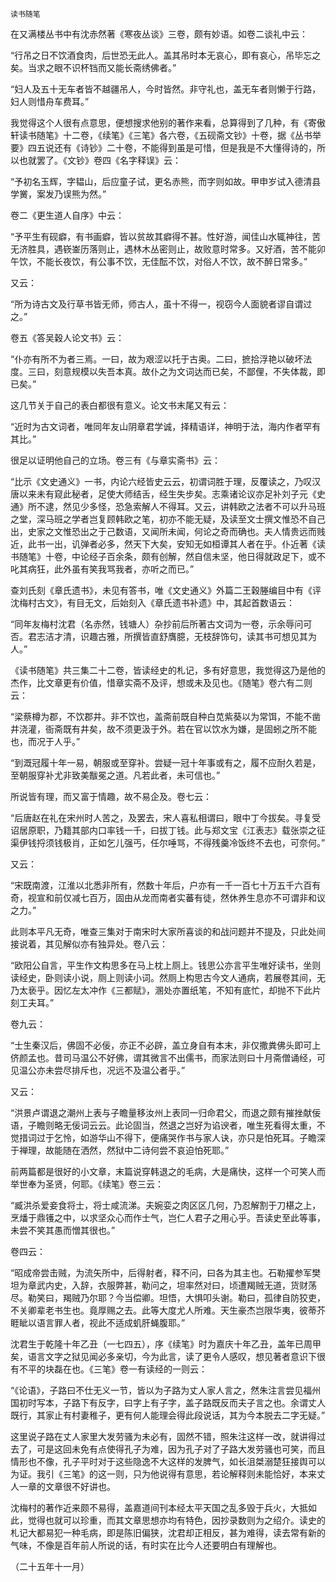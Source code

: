     读书随笔 

   在又满楼丛书中有沈赤然著《寒夜丛谈》三卷，颇有妙语。如卷二谈礼中云：

   “行吊之日不饮酒食肉，后世恐无此人。盖其吊时本无哀心，即有哀心，吊毕忘之矣。当求之眼不识杯铛而又能长斋绣佛者。”

   “妇人及五十无车者皆不越疆吊人，今时皆然。非守礼也，盖无车者则懒于行路，妇人则惜舟车费耳。”

   我觉得这个人很有点意思，便想搜求他别的著作来看，总算得到了几种，有《寄傲轩读书随笔》十二卷，《续笔》《三笔》各六卷，《五砚斋文钞》十卷，据《丛书举要》四五说还有《诗钞》二十卷，不能得到虽是可惜，但是我是不大懂得诗的，所以也就罢了。《文钞》卷四《名字释误》云：

   “予初名玉辉，字韫山，后应童子试，更名赤熊，而字则如故。甲申岁试入德清县学黉，案发乃误熊为然。”

   卷二《更生道人自序》中云：

   “予平生有砚癖，有书画癖，皆以贫故其癖得不甚。性好游，闻佳山水辄神往，苦无济胜具，遇嵚崟历落则止，遇林木丛密则止，故败意时常多。又好酒，苦不能卯午饮，不能长夜饮，有公事不饮，无佳酝不饮，对俗人不饮，故不醉日常多。”

   又云：

   “所为诗古文及行草书皆无师，师古人，虽十不得一，视窃今人面貌者谬自谓过之。”

   卷五《答吴穀人论文书》云：

   “仆亦有所不为者三焉。一曰，故为艰涩以托于古奥。二曰，摭拾浮艳以破坏法度。三曰，刻意规模以失吾本真。故仆之为文词达而已矣，不鄙俚，不失体裁，即已矣。”

   这几节关于自己的表白都很有意义。论文书末尾又有云：

   “近时为古文词者，唯同年友山阴章君学诚，择精语详，神明于法，海内作者罕有其比。”

   很足以证明他自己的立场。卷三有《与章实斋书》云：

   “比示《文史通义》一书，内论六经皆史云云，初谓词胜于理，反覆读之，乃叹汉唐以来未有窥此秘者，足使大师结舌，经生失步矣。志乘诸论议亦足补刘子元《史通》所不逮，然见少多怪，恐急索解人不得耳。又云，讲韩欧之法者不可以升马班之堂，深马班之学者岂复顾韩欧之笔，初亦不能无疑，及读至文士撰文惟恐不自己出，史家之文惟恐出之于己数语，又闻所未闻，何论之奇而确也。夫人情贵远而贱近，此书一出，讥弹者必多，然天下大矣，安知无如桓谭其人者在乎。仆近著《读书随笔》十卷，中论经子百余条，颇有创解，然自信未坚，他日得就政足下，或不叱其病狂，此外虽有笑我骂我者，亦听之而已。”

   查刘氏刻《章氏遗书》，未见有答书，唯《文史通义》外篇二王穀塍编目中有《评沈梅村古文》，有目无文，后始刻入《章氏遗书补遗》中，其起首数语云：

   “同年友梅村沈君（名赤然，钱塘人）杂抄前后所著古文词为一卷，示余辱问可否。君志洁才清，识趣古雅，所撰皆直舒膺臆，无枝辞饰句，读其书可想见其为人。”

   《读书随笔》共三集二十二卷，皆读经史的札记，多有好意思，我觉得这乃是他的杰作，比文章更有价值，惜章实斋不及评，想或未及见也。《随笔》卷六有二则云：

   “梁蔡樽为郡，不饮郡井。非不饮也，盖斋前既自种白苋紫葵以为常饵，不能不凿井浇灌，衙斋既有井矣，故不须更汲于外。若在官以饮水为嫌，是固蚓之所不能也，而况于人乎。”

   “到溉冠履十年一易，朝服或至穿补。尝疑一冠十年事或有之，履不应耐久若是，至朝服穿补尤非致美黻冕之道。凡若此者，未可信也。”

   所说皆有理，而又富于情趣，故不易企及。卷七云：

   “后唐赵在礼在宋州时人苦之，及罢去，宋人喜私相谓曰，眼中丁今拔矣。寻复受诏居原职，乃籍其部内口率钱一千，曰拔丁钱。此与郑文宝《江表志》载张崇之征渠伊钱捋须钱极肖，正如乞儿强丐，任尔唾骂，不得残羹冷饭终不去也，可奈何。”

   又云：

   “宋既南渡，江淮以北悉非所有，然数十年后，户亦有一千一百七十万五千六百有奇，视宣和前仅减七百万，固由从龙而南者实蕃有徒，然休养生息亦不可谓非和议之力。”

   此则本平凡无奇，唯查三集对于南宋时大家所喜谈的和战问题并不提及，只此处间接说着，其见解似亦有独异处。卷八云：

   “欧阳公自言，平生作文构思多在马上枕上厕上。钱思公亦言平生唯好读书，坐则读经史，卧则读小说，厕上则读小词。然厕上构思古今文人通病，若展卷其间，无乃太亵乎。因忆左太冲作《三都赋》，溷处亦置纸笔，不知有底忙，却抛不下此片刻工夫耳。”

   卷九云：

   “士生秦汉后，佛固不必佞，亦正不必辟，盖立身自有本末，非仅撒粪佛头即可上侪颜孟也。昔司马温公不好佛，谓其微言不出儒书，而家法则曰十月斋僧诵经，可见温公亦未尝尽排斥也，况远不及温公者乎。”

   又云：

   “洪景卢谓退之潮州上表与子瞻量移汝州上表同一归命君父，而退之颇有摧挫献佞语，子瞻则略无佞词云云。此论固当，然退之岂好为谄谀者，唯生死看得太重，不觉措词过于乞怜，如游华山不得下，便痛哭作书与家人诀，亦只是怕死耳。子瞻深于禅理，故能随在洒然，然狱中二诗何尝不哀迫怕死耶。”

   前两篇都是很好的小文章，末篇说穿韩退之的毛病，大是痛快，这样一个可笑人而举世奉为圣贤，何耶。《续笔》卷三云：

   “臧洪杀爱妾食将士，将士咸流涕。夫婉娈之肉区区几何，乃忍解割于刀椹之上，烹燔于鼎镬之中，以求坚众心而作士气，岂仁人君子之用心乎。吾读史至此等事，未尝不笑其愚而憎其很也。”

   卷四云：

   “昭成帝尝击贼，为流矢所中，后得射者，释不问，曰各为其主也。石勒擢参军樊坦为章武内史，入辞，衣服弊甚，勒问之，坦率然对曰，顷遭羯贼无道，货财荡尽。勒笑曰，羯贼乃尔耶？今当偿卿。坦悟，大惧叩头谢。勒曰，孤律自防狡吏，不关卿辈老书生也。竟厚赐之去。此等大度尤人所难。天生豪杰岂限华夷，彼蒂芥睚眦以语言罪人者，视此不适成虮肝蝇腹耶。”

   沈君生于乾隆十年乙丑（一七四五），序《续笔》时为嘉庆十年乙丑，盖年已周甲矣，语言文字之狱见闻必多亲切，今为此言，读了更令人感叹，想见著者意识下很有不平的块磊在也。《三笔》卷一有读经的一则云：

   “《论语》，子路曰不仕无义一节，皆以为子路为丈人家人言之，然朱注言尝见福州国初时写本，子路下有反字，曰字上有子字，盖子路既反而夫子言之也。余谓丈人既行，其家止有村妻稚子，更有何人能理会得此段说话，其为今本脱去二字无疑。”

   这里说子路在丈人家里大发劳骚为未必有，固然不错，照朱注这样一改，就讲得过去了，可是这回未免有点使得孔子为难，因为孔子对了子路大发劳骚也可笑，而且情形也不像，孔子平时对于这些隐逸不大这样的发脾气，如长沮桀溺楚狂接舆可以为证。我引《三笔》的这一则，只为他说得有意思，若论解释则未能恰好，本来丈人一章的文章很不好讲也。

   沈梅村的著作近来颇不易得，盖嘉道间刊本经太平天国之乱多毁于兵火，大抵如此，觉得也就可以珍重，而其文章思想亦均有特色，因抄录数则为之绍介。读史的札记大都易犯一种毛病，即是陈旧偏狭，沈君却正相反，甚为难得，读去常有新的气味，不像是百年前人所说的话，有时实在比今人还要明白有理解也。

   （二十五年十一月）

